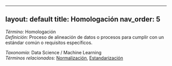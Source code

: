 
---
layout: default
title: Homologación
nav_order: 5
---

*Término:* Homologación  
*Definición:* Proceso de alineación de datos o procesos para cumplir con un estándar común o requisitos específicos.

*Taxonomía:* Data Science / Machine Learning  
*Términos relacionados:* [Normalización](https://maleniski.github.io/diccionario-angl-tec-mx/docs/alfabeticamente/N/normalizacin/), [Estandarización](https://maleniski.github.io/diccionario-angl-tec-mx/docs/alfabeticamente/E/estandarizacin/)
